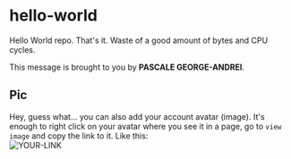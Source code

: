 # hello-world

Hello World repo. That's it. Waste of a good amount of bytes and CPU cycles.

This message is brought to you by **PASCALE GEORGE-ANDREI**.

## Pic

Hey, guess what... you can also add your account avatar (image). It's enough to right click on your avatar where you see it in a page, go to `view image` and copy the link to it.
Like this:  
![YOUR-LINK](https://avatars2.githubusercontent.com/u/20372935?s=400&u=645f36191c34fae22c541ae5360f37455bcf6498&v=4)
